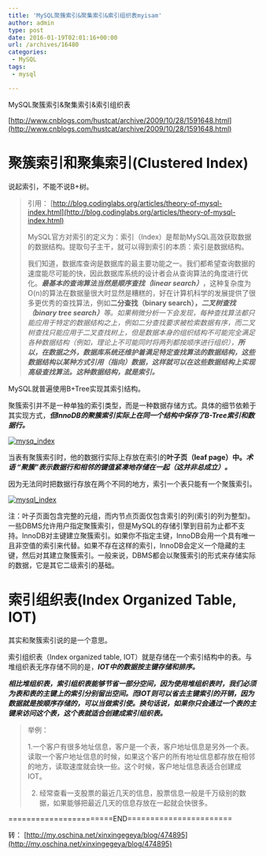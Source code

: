 ```yaml
---
title: 'MySQL聚簇索引&聚集索引&索引组织表myisam'
author: admin
type: post
date: 2016-01-19T02:01:16+00:00
url: /archives/16480
categories:
 - MySQL
tags:
 - mysql

---
```

MySQL聚簇索引&聚集索引&索引组织表

[http://www.cnblogs.com/hustcat/archive/2009/10/28/1591648.html](http://www.cnblogs.com/hustcat/archive/2009/10/28/1591648.html)

# 聚簇索引和聚集索引(Clustered Index)

说起索引，不能不说B+树。

> 引用： [http://blog.codinglabs.org/articles/theory-of-mysql-index.html](http://blog.codinglabs.org/articles/theory-of-mysql-index.html)
>
> MySQL官方对索引的定义为：索引（Index）是帮助MySQL高效获取数据的数据结构。提取句子主干，就可以得到索引的本质：索引是数据结构。
>
> 我们知道，数据库查询是数据库的最主要功能之一。我们都希望查询数据的速度能尽可能的快，因此数据库系统的设计者会从查询算法的角度进行优化。_**最基本的查询算法当然是顺序查找（linear search）**_，这种复杂度为O(n)的算法在数据量很大时显然是糟糕的，好在计算机科学的发展提供了很多更优秀的查找算法，例如**二分查找（binary search），**_**二叉树查找（binary tree search）**_等。如果稍微分析一下会发现，每种查找算法都只能应用于特定的数据结构之上，例如二分查找要求被检索数据有序，而二叉树查找只能应用于二叉查找树上，但是数据本身的组织结构不可能完全满足各种数据结构（例如，理论上不可能同时将两列都按顺序进行组织），_**所以，在数据之外，数据库系统还维护着满足特定查找算法的数据结构，这些数据结构以某种方式引用（指向）数据，这样就可以在这些数据结构上实现高级查找算法。这种数据结构，就是索引。**_

MySQL就普遍使用B+Tree实现其索引结构。

聚簇索引并不是一种单独的索引类型，而是一种数据存储方式。具体的细节依赖于其实现方式，_**但InnoDB的聚簇索引实际上在同一个结构中保存了B-Tree索引和数据行。**_

[![mysq_index](https://blogstatic.haohtml.com//uploads/2023/09/mysq_index.png)][1]

当表有聚簇索引时，他的数据行实际上存放在索引的**叶子页（leaf page）中。**_**术语 “聚簇”表示数据行和相邻的键值紧凑地存储在一起（这并非总成立）。**_

因为无法同时把数据行存放在两个不同的地方，索引一个表只能有一个聚簇索引。

[![mysql_index](https://blogstatic.haohtml.com//uploads/2023/09/mysql_index.jpg)](http://blog.haohtml.com/wp-content/uploads/2016/01/mysql_index.jpg)

注：叶子页面包含完整的元组，而内节点页面仅包含索引的列(索引的列为整型)。一些DBMS允许用户指定聚簇索引，但是MySQL的存储引擎到目前为止都不支持。InnoDB对主键建立聚簇索引。如果你不指定主键，InnoDB会用一个具有唯一且非空值的索引来代替。如果不存在这样的索引，InnoDB会定义一个隐藏的主键，然后对其建立聚簇索引。一般来说，DBMS都会以聚簇索引的形式来存储实际的数据，它是其它二级索引的基础。

# 索引组织表(Index Organized Table, IOT)

其实和聚簇索引说的是一个意思。

索引组织表（Index organized table, IOT）就是存储在一个索引结构中的表。与堆组织表无序存储不同的是，_**IOT中的数据按主键存储和排序。**_

_**相比堆组织表，索引组织表能够节省一部分空间，因为使用堆组织表时，我们必须为表和表的主键上的索引分别留出空间。而IOT则可以省去主键索引的开销，因为数据就是按顺序存储的，可以当做索引使。换句话说，如果你只会通过一个表的主键来访问这个表，这个表就适合创建成索引组织表。**_

> 举例：
>
> 1.一个客户有很多地址信息，客户是一个表，客户地址信息是另外一个表。读取一个客户地址信息的时候，如果这个客户的所有地址信息都存放在相邻的地方，读取速度就会快一些。这个时候，客户地址信息表适合创建成IOT。
>
> 2. 经常查看一支股票的最近几天的信息，股票信息一般是千万级别的数据，如果能够把最近几天的信息存放在一起就会快很多。

=======================END=======================

转： [http://my.oschina.net/xinxingegeya/blog/474895](http://my.oschina.net/xinxingegeya/blog/474895)

[1]: http://blog.haohtml.com/wp-content/uploads/2016/10/mysq_index.png